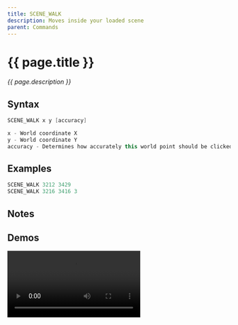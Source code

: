 ```yaml
---
title: SCENE_WALK
description: Moves inside your loaded scene
parent: Commands
---
```


# {{ page.title }}

_{{ page.description }}_

## Syntax

```java
SCENE_WALK x y [accuracy] 

x - World coordinate X
y - World coordinate Y
accuracy - Determines how accurately this world point should be clicked - unit is tiles, higher number means less accurate
```

## Examples

```java
SCENE_WALK 3212 3429
SCENE_WALK 3216 3416 3
```

## Notes


## Demos

![](https://i.imgur.com/ceNFYk6.mp4)


